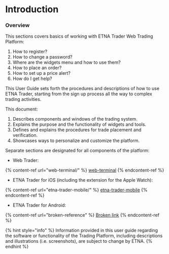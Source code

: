 # Introduction

### Overview

This sections covers basics of working with ETNA Trader Web Trading Platform:

1. How to register?
2. How to change a password?
3. Where are the widgets menu and how to use them?&#x20;
4. How to place an order?&#x20;
5. How to set up a price alert?
6. How do I get help?&#x20;

This User Guide sets forth the procedures and descriptions of how to use ETNA Trader, starting from the sign up process all the way to complex trading activities.&#x20;

This document:

1. Describes components and windows of the trading system.
2. Explains the purpose and the functionality of widgets and tools.
3. Defines and explains the procedures for trade placement and verification.&#x20;
4. Showcases ways to personalize and customize the platform.

Separate sections are designated for all components of the platform:

* Web Trader:

{% content-ref url="web-terminal/" %}
[web-terminal](web-terminal/)
{% endcontent-ref %}

* ETNA Trader for iOS (including the extension for the Apple Watch):

{% content-ref url="etna-trader-mobile/" %}
[etna-trader-mobile](etna-trader-mobile/)
{% endcontent-ref %}

* ETNA Trader for Android:

{% content-ref url="broken-reference" %}
[Broken link](broken-reference)
{% endcontent-ref %}

{% hint style="info" %}
Information provided in this user guide regarding the software or functionality of the Trading Platform, including descriptions and illustrations (i.e. screenshots), are subject to change by ETNA.
{% endhint %}

###

